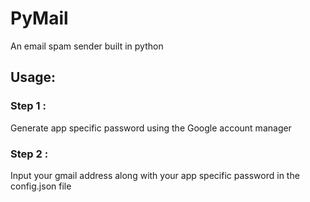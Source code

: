 # PyMail
An email spam sender built in python
## Usage:
### Step 1 :
Generate app specific password using the Google account manager

### Step 2 :
Input your gmail address along with your app specific password in the config.json file

> 

<!--stackedit_data:
eyJoaXN0b3J5IjpbLTg3NzQ3MDI1XX0=
-->